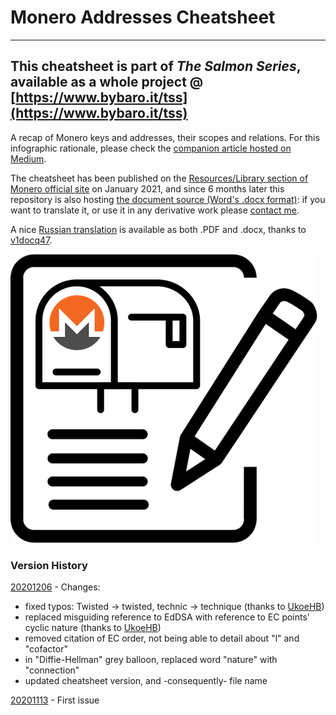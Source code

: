 # Monero Addresses Cheatsheet

---
This cheatsheet is part of _The Salmon Series_, available as a whole project @ [https://www.bybaro.it/tss](https://www.bybaro.it/tss)
---

A recap of Monero keys and addresses, their scopes and relations. For this infographic rationale, please check the [companion article hosted on Medium](https://medium.com/@baro77/4ce51df7daa5?source=friends_link&sk=ca0b7dc102333842816ef510f4ad4eb2).  

The cheatsheet has been published on the [Resources/Library section of Monero official site](https://www.getmonero.org/library/) on January 2021, and since 6 months later this repository is also hosting [the document source (Word's .docx format)](https://github.com/baro77/MoneroAddressesCS/blob/main/MoneroAddressesCheatsheet20201206.docx): if you want to translate it, or use it in any derivative work please [contact me](https://github.com/baro77).

A nice [Russian translation](https://github.com/baro77/MoneroAddressesCS/tree/main/translations/ru) is available as both .PDF and .docx, thanks to [v1docq47](https://github.com/v1docq47).


[![Monero PO BOX Notepad](featured2resized.png)](https://medium.com/@baro77/4ce51df7daa5?source=friends_link&sk=ca0b7dc102333842816ef510f4ad4eb2)

### Version History

[20201206](https://github.com/baro77/MoneroAddressesCS/blob/main/MoneroAddressesCheatsheet20201206.pdf) - Changes:
- fixed typos: Twisted -> twisted, technic -> technique (thanks to [UkoeHB](https://github.com/monero-project/monero-site/pull/1348#issuecomment-738190246))
- replaced misguiding reference to EdDSA with reference to EC points' cyclic nature (thanks to [UkoeHB](https://github.com/monero-project/monero-site/pull/1348#issuecomment-738190246))
- removed citation of EC order, not being able to detail about "l" and "cofactor"
- in "Diffie-Hellman" grey balloon, replaced word "nature" with "connection"
- updated cheatsheet version, and -consequently- file name

[20201113](https://github.com/baro77/MoneroAddressesCS/blob/main/MoneroAddressesCheatsheet20201113.pdf) - First issue
  

